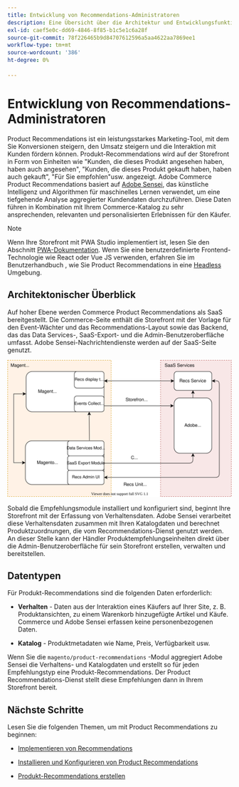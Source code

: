 ```yaml
---
title: Entwicklung von Recommendations-Administratoren
description: Eine Übersicht über die Architektur und Entwicklungsfunktionen von Recommendations.
exl-id: caef5e0c-dd69-4846-8f85-b1c5e1c6a28f
source-git-commit: 78f226465b9d84707612596a5aa4622aa7869ee1
workflow-type: tm+mt
source-wordcount: '386'
ht-degree: 0%

---
```


# Entwicklung von Recommendations-Administratoren

Product Recommendations ist ein leistungsstarkes Marketing-Tool, mit dem Sie Konversionen steigern, den Umsatz steigern und die Interaktion mit Kunden fördern können. Produkt-Recommendations wird auf der Storefront in Form von Einheiten wie &quot;Kunden, die dieses Produkt angesehen haben, haben auch angesehen&quot;, &quot;Kunden, die dieses Produkt gekauft haben, haben auch gekauft&quot;, &quot;Für Sie empfohlen&quot;usw. angezeigt. Adobe Commerce Product Recommendations basiert auf [Adobe Sensei](https://www.adobe.com/sensei.html), das künstliche Intelligenz und Algorithmen für maschinelles Lernen verwendet, um eine tiefgehende Analyse aggregierter Kundendaten durchzuführen. Diese Daten führen in Kombination mit Ihrem Commerce-Katalog zu sehr ansprechenden, relevanten und personalisierten Erlebnissen für den Käufer.

>[!NOTE]
>
>Wenn Ihre Storefront mit PWA Studio implementiert ist, lesen Sie den Abschnitt [PWA-Dokumentation](https://developer.adobe.com/commerce/pwa-studio/integrations/product-recommendations/). Wenn Sie eine benutzerdefinierte Frontend-Technologie wie React oder Vue JS verwenden, erfahren Sie im Benutzerhandbuch , wie Sie Product Recommendations in eine [Headless](headless.md) Umgebung.

## Architektonischer Überblick

Auf hoher Ebene werden Commerce Product Recommendations als SaaS bereitgestellt. Die Commerce-Seite enthält die Storefront mit der Vorlage für den Event-Wächter und das Recommendations-Layout sowie das Backend, das das Data Services-, SaaS-Export- und die Admin-Benutzeroberfläche umfasst. Adobe Sensei-Nachrichtendienste werden auf der SaaS-Seite genutzt.

![Architekturdiagramm für Produktempfehlungen](assets/arch-diag-sensei.svg)

Sobald die Empfehlungsmodule installiert und konfiguriert sind, beginnt Ihre Storefront mit der Erfassung von Verhaltensdaten. Adobe Sensei verarbeitet diese Verhaltensdaten zusammen mit Ihren Katalogdaten und berechnet Produktzuordnungen, die vom Recommendations-Dienst genutzt werden. An dieser Stelle kann der Händler Produktempfehlungseinheiten direkt über die Admin-Benutzeroberfläche für sein Storefront erstellen, verwalten und bereitstellen.

## Datentypen

Für Produkt-Recommendations sind die folgenden Daten erforderlich:

- **Verhalten** - Daten aus der Interaktion eines Käufers auf Ihrer Site, z. B. Produktansichten, zu einem Warenkorb hinzugefügte Artikel und Käufe. Commerce und Adobe Sensei erfassen keine personenbezogenen Daten.

- **Katalog** - Produktmetadaten wie Name, Preis, Verfügbarkeit usw.

Wenn Sie die `magento/product-recommendations` -Modul aggregiert Adobe Sensei die Verhaltens- und Katalogdaten und erstellt so für jeden Empfehlungstyp eine Produkt-Recommendations. Der Product Recommendations-Dienst stellt diese Empfehlungen dann in Ihrem Storefront bereit.

## Nächste Schritte

Lesen Sie die folgenden Themen, um mit Product Recommendations zu beginnen:

- [Implementieren von Recommendations](implementation-workflow.md)

- [Installieren und Konfigurieren von Product Recommendations](install-configure.md)

- [Produkt-Recommendations erstellen](create.md)
